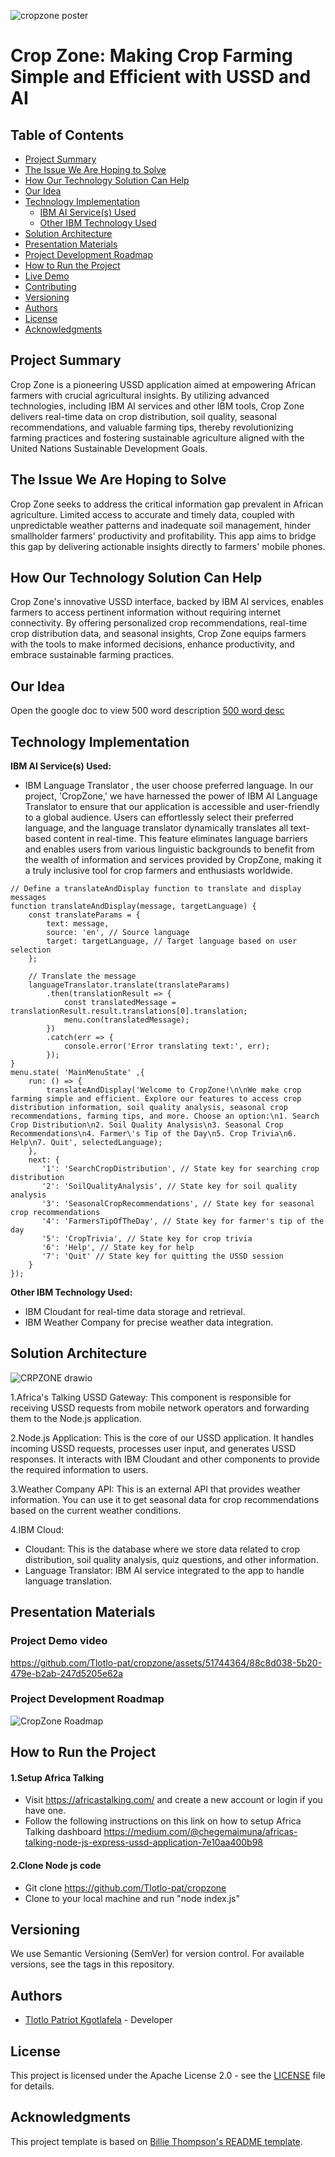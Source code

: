 ![cropzone poster](https://github.com/Tlotlo-pat/cropzone/assets/51744364/e46596b2-c1b9-498f-bbc9-cd5179f4cd3d)
# Crop Zone:  Making Crop Farming Simple and Efficient with USSD and AI

## Table of Contents
- [Project Summary](#project-summary)
- [The Issue We Are Hoping to Solve](#the-issue-we-are-hoping-to-solve)
- [How Our Technology Solution Can Help](#how-our-technology-solution-can-help)
- [Our Idea](#our-idea)
- [Technology Implementation](#technology-implementation)
  - [IBM AI Service(s) Used](#ibm-ai-services-used)
  - [Other IBM Technology Used](#other-ibm-technology-used)
- [Solution Architecture](#solution-architecture)
- [Presentation Materials](#presentation-materials)
- [Project Development Roadmap](#project-development-roadmap)
- [How to Run the Project](#how-to-run-the-project)
- [Live Demo](#live-demo)
- [Contributing](#contributing)
- [Versioning](#versioning)
- [Authors](#authors)
- [License](#license)
- [Acknowledgments](#acknowledgments)
  
## Project Summary

Crop Zone is a pioneering USSD application aimed at empowering African farmers with crucial agricultural insights. By utilizing advanced technologies, including IBM AI services and other IBM tools, Crop Zone delivers real-time data on crop distribution, soil quality, seasonal recommendations, and valuable farming tips, thereby revolutionizing farming practices and fostering sustainable agriculture aligned with the United Nations Sustainable Development Goals.

## The Issue We Are Hoping to Solve

Crop Zone seeks to address the critical information gap prevalent in African agriculture. Limited access to accurate and timely data, coupled with unpredictable weather patterns and inadequate soil management, hinder smallholder farmers' productivity and profitability. This app aims to bridge this gap by delivering actionable insights directly to farmers' mobile phones.

## How Our Technology Solution Can Help

Crop Zone's innovative USSD interface, backed by IBM AI services, enables farmers to access pertinent information without requiring internet connectivity. By offering personalized crop recommendations, real-time crop distribution data, and seasonal insights, Crop Zone equips farmers with the tools to make informed decisions, enhance productivity, and embrace sustainable farming practices.

## Our Idea

Open the google doc to view 500 word description [500 word desc](https://docs.google.com/document/d/1FRz0vlkPEKNH2dMuTqaQ8OQ4VskU6lPq-i544iFcbgg/edit)

## Technology Implementation

**IBM AI Service(s) Used:**
- IBM Language Translator , the user choose preferred language.
In our project, 'CropZone,' we have harnessed the power of IBM AI Language Translator to ensure that our application is accessible and user-friendly to a global audience. Users can effortlessly select their preferred language, and the language translator dynamically translates all text-based content in real-time. This feature eliminates language barriers and enables users from various linguistic backgrounds to benefit from the wealth of information and services provided by CropZone, making it a truly inclusive tool for crop farmers and enthusiasts worldwide.

```
// Define a translateAndDisplay function to translate and display messages
function translateAndDisplay(message, targetLanguage) {
    const translateParams = {
        text: message,
        source: 'en', // Source language
        target: targetLanguage, // Target language based on user selection
    };

    // Translate the message
    languageTranslator.translate(translateParams)
        .then(translationResult => {
            const translatedMessage = translationResult.result.translations[0].translation;
            menu.con(translatedMessage);
        })
        .catch(err => {
            console.error('Error translating text:', err);
        });
}
menu.state( 'MainMenuState' ,{
    run: () => {
        translateAndDisplay('Welcome to CropZone!\n\nWe make crop farming simple and efficient. Explore our features to access crop distribution information, soil quality analysis, seasonal crop recommendations, farming tips, and more. Choose an option:\n1. Search Crop Distribution\n2. Soil Quality Analysis\n3. Seasonal Crop Recommendations\n4. Farmer\'s Tip of the Day\n5. Crop Trivia\n6. Help\n7. Quit', selectedLanguage);
    },
    next: {
       '1': 'SearchCropDistribution', // State key for searching crop distribution
       '2': 'SoilQualityAnalysis', // State key for soil quality analysis
       '3': 'SeasonalCropRecommendations', // State key for seasonal crop recommendations
       '4': 'FarmersTipOfTheDay', // State key for farmer's tip of the day
       '5': 'CropTrivia', // State key for crop trivia
       '6': 'Help', // State key for help
       '7': 'Quit' // State key for quitting the USSD session
    }
});
```

**Other IBM Technology Used:**
- IBM Cloudant for real-time data storage and retrieval.
- IBM Weather Company for precise weather data integration.
  
## Solution Architecture

![CRPZONE drawio](https://github.com/Tlotlo-pat/cropzone/assets/51744364/ffe82672-7e43-4802-bdf4-a0f1faaa3059)

1.Africa's Talking USSD Gateway: This component is responsible for receiving USSD requests from mobile network operators and forwarding them to the Node.js application.

2.Node.js Application: This is the core of our USSD application. It handles incoming USSD requests, processes user input, and generates USSD responses. It interacts with IBM Cloudant and other components to provide the required information to users.

3.Weather Company API: This is an external API that provides weather information. You can use it to get seasonal data for crop recommendations based on the current weather conditions.

4.IBM Cloud: 
- Cloudant: This is the database where we store data related to crop distribution, soil quality analysis, quiz questions, and other information.
- Language Translator: IBM AI service integrated to the app to handle language translation.

## Presentation Materials

### Project Demo video

https://github.com/Tlotlo-pat/cropzone/assets/51744364/88c8d038-5b20-479e-b2ab-247d5205e62a

### Project Development Roadmap

![CropZone Roadmap](https://github.com/Tlotlo-pat/cropzone/assets/51744364/cc693c73-ca87-4e8c-a1ca-cf545ca24f3a)

## How to Run the Project

#### 1.Setup Africa Talking
- Visit https://africastalking.com/ and create a new account or login if you have one. 
- Follow the following instructions on this link on how to setup Africa Talking dashboard https://medium.com/@chegemaimuna/africas-talking-node-js-express-ussd-application-7e10aa400b98

#### 2.Clone Node js code
 - Git clone https://github.com/Tlotlo-pat/cropzone
 - Clone to your local machine and run "node index.js"


## Versioning

We use Semantic Versioning (SemVer) for version control. For available versions, see the tags in this repository.

## Authors

- [Tlotlo Patriot Kgotlafela](link-to-your-profile) - Developer


## License

This project is licensed under the Apache License 2.0 - see the [LICENSE](LICENSE) file for details.

## Acknowledgments

This project template is based on [Billie Thompson's README template](https://gist.github.com/PurpleBooth/109311bb0361f32d87a2).


